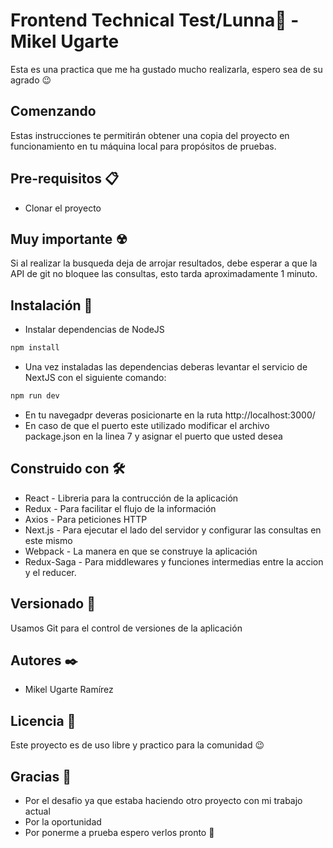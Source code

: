 # Frontend Technical Test/Lunna🌙 - Mikel Ugarte

Esta es una practica que me ha gustado mucho realizarla, espero sea de su agrado 😉

## Comenzando

Estas instrucciones te permitirán obtener una copia del proyecto en funcionamiento en tu máquina local para propósitos de pruebas.

## Pre-requisitos 📋

* Clonar el proyecto

## Muy importante ☢

Si al realizar la busqueda deja de arrojar resultados, debe esperar a que la API de git no bloquee las consultas, esto tarda aproximadamente 1 minuto.

## Instalación 🔧

* Instalar dependencias de NodeJS
```bash
npm install
```
* Una vez instaladas las dependencias deberas levantar el servicio de NextJS con el siguiente comando:
```bash
npm run dev
```
* En tu navegadpr deveras posicionarte en la ruta http://localhost:3000/
* En caso de que el puerto este utilizado modificar el archivo package.json en la linea 7 y asignar el puerto que usted desea

## Construido con 🛠️
* React - Libreria para la contrucción de la aplicación
* Redux - Para facilitar el flujo de la información
* Axios - Para peticiones HTTP
* Next.js - Para ejecutar el lado del servidor y configurar las consultas en este mismo
* Webpack - La manera en que se construye la aplicación
* Redux-Saga - Para middlewares y funciones intermedias entre la accion y el reducer.

## Versionado 📌
Usamos Git para el control de versiones de la aplicación

## Autores ✒️
* Mikel Ugarte Ramírez

## Licencia 📄
Este proyecto es de uso libre y practico para la comunidad 😉

## Gracias 🎁
* Por el desafio ya que estaba haciendo otro proyecto con mi trabajo actual
* Por la oportunidad
* Por ponerme a prueba espero verlos pronto 🌙